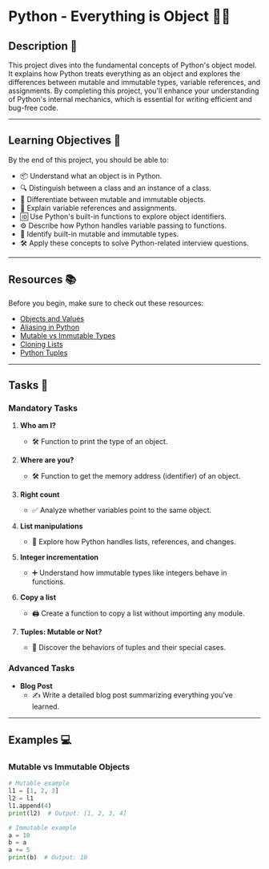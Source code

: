 # Python - Everything is Object 🐍🧠

## Description 📜

This project dives into the fundamental concepts of Python's object model. It explains how Python treats everything as an object and explores the differences between mutable and immutable types, variable references, and assignments. By completing this project, you'll enhance your understanding of Python's internal mechanics, which is essential for writing efficient and bug-free code.

---

## Learning Objectives 🎯

By the end of this project, you should be able to:

- 📦 Understand what an object is in Python.
- 🔍 Distinguish between a class and an instance of a class.
- 🔄 Differentiate between mutable and immutable objects.
- 🔗 Explain variable references and assignments.
- 🆔 Use Python's built-in functions to explore object identifiers.
- ⚙️ Describe how Python handles variable passing to functions.
- 🧩 Identify built-in mutable and immutable types.
- 🛠 Apply these concepts to solve Python-related interview questions.

---

## Resources 📚

Before you begin, make sure to check out these resources:

- [Objects and Values](https://docs.python.org/3/reference/datamodel.html#objects-values-and-types)
- [Aliasing in Python](https://realpython.com/python-variables/)
- [Mutable vs Immutable Types](https://medium.com/swlh/mutable-and-immutable-in-python-2e6d9effebc6)
- [Cloning Lists](https://docs.python.org/3/tutorial/datastructures.html#more-on-lists)
- [Python Tuples](https://docs.python.org/3/library/stdtypes.html#tuple)

---

## Tasks 📝

### Mandatory Tasks

1. **Who am I?**  
   - 🛠 Function to print the type of an object.

2. **Where are you?**  
   - 🛠 Function to get the memory address (identifier) of an object.

3. **Right count**  
   - ✅ Analyze whether variables point to the same object.

4. **List manipulations**  
   - 🔄 Explore how Python handles lists, references, and changes.

5. **Integer incrementation**  
   - ➕ Understand how immutable types like integers behave in functions.

6. **Copy a list**  
   - 🖨 Create a function to copy a list without importing any module.

7. **Tuples: Mutable or Not?**  
   - 🔗 Discover the behaviors of tuples and their special cases.

### Advanced Tasks

- **Blog Post**  
  - ✍️ Write a detailed blog post summarizing everything you've learned.

---

## Examples 💻

### Mutable vs Immutable Objects

```python
# Mutable example
l1 = [1, 2, 3]
l2 = l1
l1.append(4)
print(l2)  # Output: [1, 2, 3, 4]

# Immutable example
a = 10
b = a
a += 5
print(b)  # Output: 10
